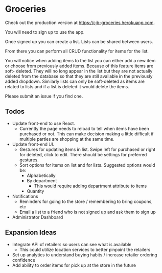 # Groceries

Check out the production version at <https://cjb-groceries.herokuapp.com>.

You will need to sign up to use the app.

Once signed up you can create a list. Lists can be shared between users.

From there you can perform all CRUD functionality for items for the list.

You will notice when adding items to the list you can either add a new item or
choose from previously added items. Because of this feature items are soft-
deleted. They will no long appear in the list but they are not actually deleted
from the database so that they are still available in the previously added
dropdown. Similarly lists can only be soft-deleted as items are related to lists
and if a list is deleted it would delete the items.

Please submit an issue if you find one.

## Todos

* Update front-end to use React.
  * Currently the page needs to reload to tell when items have been purchased or
    not. This can make decision making a little difficult if multiple parties
    are shopping at the same time.
* Update front-end UI.
  * Gestures for updating items in list. Swipe left for purchased or right for
    deleted, click to edit. There should be settings for preferred gestures.
  * Sort options for items on list and for lists. Suggested options would be:
    * Alphabetically
    * By department
      * This would require adding department attribute to items
    * Quantity
* Notifications
  * Reminders for going to the store / remembering to bring coupons, etc
  * Email a list to a friend who is not signed up and ask them to sign up
* Administrator Dashboard

## Expansion Ideas

* Integrate API of retailers so users can see what is available
  * This could utilize location services to better pinpoint the retailers
* Set up analytics to understand buying habits / increase retailer ordering
  confidence
* Add ability to order items for pick up at the store in the future
